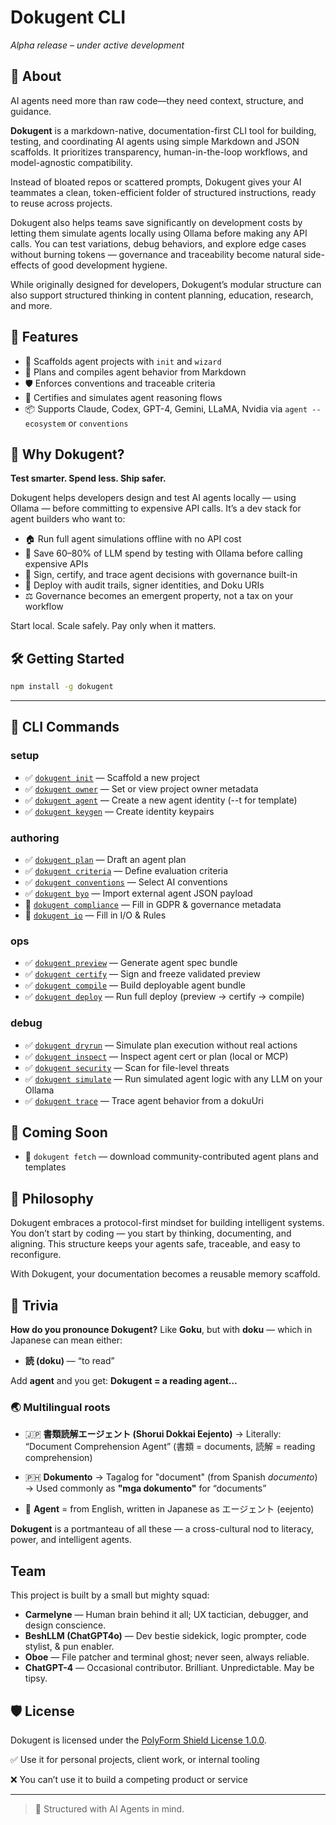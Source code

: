 # Dokugent CLI

*Alpha release – under active development*

## 🧬 About

AI agents need more than raw code—they need context, structure, and guidance.

**Dokugent** is a markdown-native, documentation-first CLI tool for building, testing, and coordinating AI agents using simple Markdown and JSON scaffolds. It prioritizes transparency, human-in-the-loop workflows, and model-agnostic compatibility.

Instead of bloated repos or scattered prompts, Dokugent gives your AI teammates a clean, token-efficient folder of structured instructions, ready to reuse across projects.

Dokugent also helps teams save significantly on development costs by letting them simulate agents locally using Ollama before making any API calls. You can test variations, debug behaviors, and explore edge cases without burning tokens — governance and traceability become natural side-effects of good development hygiene.

While originally designed for developers, Dokugent’s modular structure can also support structured thinking in content planning, education, research, and more.

## 🚀 Features

- 📁 Scaffolds agent projects with `init` and `wizard`
- 🧠 Plans and compiles agent behavior from Markdown
- 🛡️ Enforces conventions and traceable criteria
- 🔐 Certifies and simulates agent reasoning flows
- 📦 Supports Claude, Codex, GPT-4, Gemini, LLaMA, Nvidia via `agent --ecosystem` or `conventions`

## 🧠 Why Dokugent?

**Test smarter. Spend less. Ship safer.**

Dokugent helps developers design and test AI agents locally — using Ollama — before committing to expensive API calls. It’s a dev stack for agent builders who want to:

- 🏠 Run full agent simulations offline with no API cost
- 💸 Save 60–80% of LLM spend by testing with Ollama before calling expensive APIs
- 🔏 Sign, certify, and trace agent decisions with governance built-in
- 📜 Deploy with audit trails, signer identities, and Doku URIs
- ⚖️ Governance becomes an emergent property, not a tax on your workflow

Start local. Scale safely. Pay only when it matters.

## 🛠 Getting Started

```bash
npm install -g dokugent
```

---

## 🔧 CLI Commands

### setup

- ✅ [`dokugent init`](https://dokugent.com/commands/dokugent-init/) — Scaffold a new project
- ✅ [`dokugent owner`](https://dokugent.com/commands/dokugent-owner/) — Set or view project owner metadata
- ✅ [`dokugent agent`](https://dokugent.com/commands/dokugent-agent/) — Create a new agent identity (--t for template)
- ✅ [`dokugent keygen`](https://dokugent.com/commands/dokugent-keygen/) — Create identity keypairs

### authoring

- ✅ [`dokugent plan`](https://dokugent.com/commands/dokugent-plan/) — Draft an agent plan
- ✅ [`dokugent criteria`](https://dokugent.com/commands/dokugent-criteria/) — Define evaluation criteria
- ✅ [`dokugent conventions`](https://dokugent.com/commands/dokugent-conventions/) — Select AI conventions
- ✅ [`dokugent byo`](https://dokugent.com/commands/dokugent-byo/) — Import external agent JSON payload
- 🔲 [`dokugent compliance`](https://dokugent.com/commands/dokugent-compliance/) — Fill in GDPR & governance metadata
- 🔲 [`dokugent io`](https://dokugent.com/commands/dokugent-io/) — Fill in I/O & Rules

### ops

- ✅ [`dokugent preview`](https://dokugent.com/commands/dokugent-preview/) — Generate agent spec bundle
- ✅ [`dokugent certify`](https://dokugent.com/commands/dokugent-certify/) — Sign and freeze validated preview
- ✅ [`dokugent compile`](https://dokugent.com/commands/dokugent-compile/) — Build deployable agent bundle
- ✅ [`dokugent deploy`](https://dokugent.com/commands/dokugent-deploy/) — Run full deploy (preview → certify → compile)

### debug

- ✅ [`dokugent dryrun`](https://dokugent.com/commands/dokugent-dryrun/) — Simulate plan execution without real actions
- ✅ [`dokugent inspect`](https://dokugent.com/commands/dokugent-inspect/) — Inspect agent cert or plan (local or MCP)
- ✅ [`dokugent security`](https://dokugent.com/commands/dokugent-security/) — Scan for file-level threats
- ✅ [`dokugent simulate`](https://dokugent.com/commands/dokugent-simulate/) — Run simulated agent logic with any LLM on your Ollama
- ✅ [`dokugent trace`](https://dokugent.com/commands/dokugent-trace/) — Trace agent behavior from a dokuUri

## 🧪 Coming Soon

- 🔲 `dokugent fetch` — download community-contributed agent plans and templates

## 🧱 Philosophy

Dokugent embraces a protocol-first mindset for building intelligent systems. You don’t start by coding — you start by thinking, documenting, and aligning. This structure keeps your agents safe, traceable, and easy to reconfigure.

With Dokugent, your documentation becomes a reusable memory scaffold.

## 📣 Trivia

**How do you pronounce Dokugent?**
Like **Goku**, but with **doku** — which in Japanese can mean either:

- **読 (doku)** — “to read”

Add **agent** and you get:
**Dokugent = a reading agent…**

### 🌏 Multilingual roots

- 🇯🇵 **書類読解エージェント (Shorui Dokkai Eejento)**
  → Literally: “Document Comprehension Agent”
  (書類 = documents, 読解 = reading comprehension)

- 🇵🇭 **Dokumento**
  → Tagalog for "document" (from Spanish *documento*)
  → Used commonly as **"mga dokumento"** for “documents”

- 🤖 **Agent** = from English, written in Japanese as エージェント (eejento)

**Dokugent** is a portmanteau of all these — a cross-cultural nod to literacy, power, and intelligent agents.

## Team

This project is built by a small but mighty squad:

- **Carmelyne** — Human brain behind it all; UX tactician, debugger, and design conscience.
- **BeshLLM (ChatGPT4o)** — Dev bestie sidekick, logic prompter, code stylist, & pun enabler.
- **Oboe** — File patcher and terminal ghost; never seen, always reliable.
- **ChatGPT-4** — Occasional contributor. Brilliant. Unpredictable. May be tipsy.

## 🛡 License

Dokugent is licensed under the [PolyForm Shield License 1.0.0](https://polyformproject.org/licenses/shield/1.0.0/).

✅ Use it for personal projects, client work, or internal tooling

❌ You can’t use it to build a competing product or service

---

> 🧠 Structured with AI Agents in mind.
